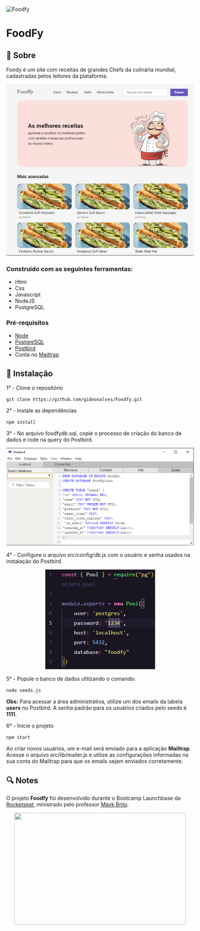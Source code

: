 

![Foodfy](https://i.imgur.com/e9f39ze.png)

# FoodFy

## 📰 Sobre

<p>Foody é um site com receitas de grandes Chefs da culinária mundial, cadastradas pelos leitores da plataforma.</p>

<p align="center">
  <img src="./.github/foodfy.png">
</p>


### Construido com as seguintes ferramentas:

- Html
- Css
- Javascript
- NodeJS
- PostgreSQL

### Pré-requisitos

- [Node](https://nodejs.org/en/)
- [PostgreSQL](https://www.postgresql.org/)
- [Postbird](https://www.electronjs.org/apps/postbird)
- Conta no [Mailtrap](https://mailtrap.io/) 

## 🔨 Instalação 

1° - Clone o repositório

```
git clone https://github.com/gideonalves/Foodfy.git
```



2° - Instale as dependências

```
npm install
```



3° - No arquivo foodfydb.sql, copie o processo de criação do banco de dados e rode na query do Postbird.

<p align="center">
  <img src="./.github/banco_dados.png">
</p>



4° - Configure o arquivo src/config/db.js com o usuário e senha usados na instalação do Postbird.

<p align="center">
  <img src="./.github/senha.png">
</p>



5° - Popule o banco de dados utilizando o comando:

```
node seeds.js
```

**Obs:** Para acessar a área administrativa, utilize um dos emails da tabela **users** no Postbird. A senha padrão para os usuários criados pelo seeds é **1111**.



6° - Inicie o projeto

```
npm start
```



Ao criar novos usuários, um e-mail será enviado para a aplicação **Mailtrap**. Acesse o arquivo src/lib/mailer.js e utilize as configurações informadas na sua conta do Mailtrap para que os emails sejam enviados corretamente. 


## 🔍 Notes

<p>O projeto <strong>Foodfy</strong> foi desenvolvido durante o Bootcamp Launchbase da <a href="https://rocketseat.com.br" alt="Rocketseat" target="_blank">Rocketseat</a>, ministrado pelo professor <a href="https://github.com/maykbrito" alt="Mayk Brito" target="_blank">Mayk Brito</a>.</p>






<p align="center">
  <img width="460" height="300" src="https://camo.githubusercontent.com/268b1344409fac98c4eeda520482b6910c4ddcba/68747470733a2f2f73746f726167652e676f6f676c65617069732e636f6d2f676f6c64656e2d77696e642f626f6f7463616d702d6c61756e6368626173652f6c6f676f2e706e67">
</p>
